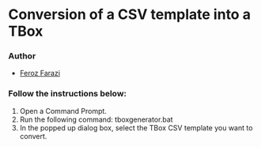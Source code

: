 # Conversion of a CSV template into a TBox
### Author
* [Feroz Farazi](msff2@cam.ac.uk)

### Follow the instructions below:
1. Open a Command Prompt.
2. Run the following command: tboxgenerator.bat
3. In the popped up dialog box, select the TBox CSV template you want to convert.